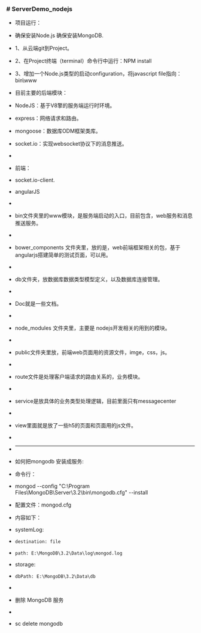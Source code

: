 ### # ServerDemo_nodejs ###

* 项目运行：
* 确保安装Node.js 确保安装MongoDB.
* 1、从云端git到Project。
* 2、在Project终端（terminal）命令行中运行：NPM install
* 3、增加一个Node.js类型的启动configuration，将javascript file指向：bin\www

* 目前主要的后端模块：
* NodeJS：基于V8擎的服务端运行时环境。
* express：网络请求和路由。
* mongoose：数据库ODM框架类库。
* socket.io：实现websocket协议下的消息推送。
* 
* 前端：
* socket.io-client.
* angularJS
* 
* bin文件夹里的www模块，是服务端启动的入口，目前包含，web服务和消息推送服务。
* 
* bower_components 文件夹里，放的是，web前端框架相关的包，基于angularjs搭建简单的测试页面，可以用。
* 
* db文件夹，放数据库数据类型模型定义，以及数据库连接管理。
* 
* Doc就是一些文档。
* 
* node_modules 文件夹里，主要是 nodejs开发相关的用到的模块。
* 
* public文件夹里放，前端web页面用的资源文件，imge，css，js。
* 
* route文件是处理客户端请求的路由关系的，业务模块。
* 
* service是放具体的业务类型处理逻辑，目前里面只有messagecenter
* 
* view里面就是放了一些h5的页面和页面用的js文件。
* 
* -----------------------------------
* 如何把mongodb 安装成服务:
* 命令行：
* mongod --config "C:\Program Files\MongoDB\Server\3.2\bin\mongodb.cfg" --install
* 配置文件：mongod.cfg
* 内容如下：
* systemLog:
*     destination: file
*     path: E:\MongoDB\3.2\Data\log\mongod.log
* storage:
*     dbPath: E:\MongoDB\3.2\Data\db
*     
* 删除 MongoDB 服务
* 
* sc delete mongodb